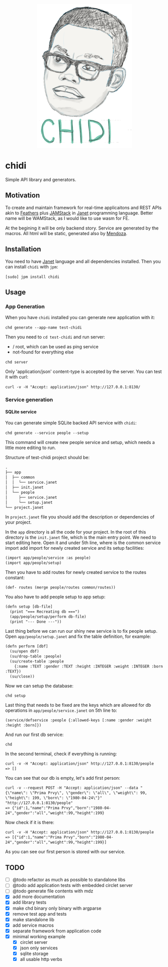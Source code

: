 <div style="width: 100%; display: flex; justify-content: center;">
  <img alt="Hi. I am Chidi, your soulmate." src="chidi.png" />
</div>

# chidi

Simple API library and generators.

## Motivation

To create and maintain framework for real-time applicaitons and REST APIs akin
to [Feathers] plus [JAMStack] in [Janet] programming language.  Better name will
be WAMStack, as I would like to use wasm for FE.

At the begining it will be only backend story. Service are generated by the
macros. All html will be static, generated also by [Mendoza].

## Installation 

You need to have [Janet] language and all dependencies installed. Then you can
install `chidi` with `jpm`:

`[sudo] jpm install chidi`

## Usage

### App Generation

When you have  `chidi` installed you can generate new application with it:

`chd generate --app-name test-chidi`

Then you need to `cd test-chidi` and run server:
- / root, which can be used as ping service
- not-found for everything else

`chd server`

Only 'application/json' content-type is accepted by the server. You can test it
with curl: 

`curl -v -H "Accept: application/json" http://127.0.0.1:8130/`

### Service generation

#### SQLite service

You can generate simple SQLite backed API service with `chidi`:

`chd generate --service people --setup`

This command will create new people service and setup, which needs a little
more editing to run. 

Structure of test-chidi project should be:


```
.
├── app
│  ├── common
│  │  └── service.janet
│  ├── init.janet
│  └── people
│     ├── service.janet
│     └── setup.janet
└── project.janet
```

In `project.janet` file you should add the description or dependencies of your
project.

In the `app` directory is all the code for your project. In the root of this
directory is the `init.janet` file, which is the main entry point. We need to
start editing here. Open it and under 5th line, where is the common service
import add import for newly created service and its setup facilities:

```
(import app/people/service :as people)
(import app/people/setup)
```

Then you have to add routes for newly created service to the routes constant:

```
(def- routes (merge people/routes common/routes))
```

You also have to add people setup to app setup:
```
(defn setup [db-file]
  (print "=== Recreating db ===")
  (app/people/setup/perform db-file)
  (print "--- Done ---"))
```

Last thing before we can run our shiny new service is to fix people setup. Open
`app/people/setup.janet` and fix the table definition, for example:

```
(defn perform [dbf]
  (su/open dbf)
  (su/drop-table :people)
  (su/create-table :people
    {:name :TEXT :gender :TEXT :height :INTEGER :weight :INTEGER :born :TEXT})
  (su/close))
```

Now we can setup the database:

```
chd setup 
```

Last thing that needs to be fixed are the keys which are allowed for db
operations in `app/people/service.janet` on 5th line to:

```
(service/defservice :people {:allowed-keys [:name :gender :weight :height :born]})
```

And run our first db service:

```
chd 
```

In the second terminal, check if everything is running:

```
curl -v -H "Accept: application/json" http://127.0.0.1:8130/people
=> []
```

You can see that our db is empty, let's add first person:

```
curl -v --request POST -H "Accept: application/json" --data "{\"name\": \"Prima Prvy\", \"gender\": \"all\", \"weight\": 99, \"height\": 199, \"born\": \"1980-04-24\"}" "http://127.0.0.1:8130/people"
=> {"id":1,"name":"Prima Prvy","born":"1980-04-24","gender":"all","weight":99,"height":199}
```

Now check if it is there:

```
curl -v -H "Accept: application/json" http://127.0.0.1:8130/people
=> [{"id":1,"name":"Prima Prvy","born":"1980-04-24","gender":"all","weight":99,"height":199}]
```

As you can see our first person is stored with our service.

## TODO

- [ ] @todo refactor as much as possible to standalone libs
- [ ] @todo add application tests with embedded circlet server
- [ ] @todo generate file contents with mdz
- [x] add more documentation
- [x] add library tests
- [x] make chd binary only binary with argparse
- [x] remove test app and tests
- [x] make standalone lib
- [x] add service macros
- [x] separate framework from application code
- [x] minimal working example
  - [x] circlet server
  - [x] json only services
  - [x] sqlite storage
  - [x] all usable http verbs

[Janet]: https://janet-lang.org/index.html
[Feathers]: https://feathersjs.com/
[Mendoza]: https://github.com/bakpakin/mendoza
[JAMStack]: https://jamstack.org/
